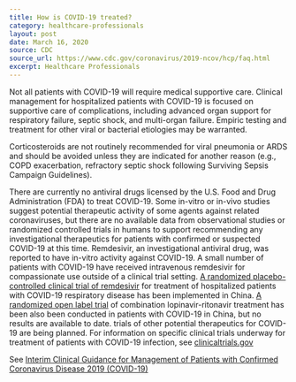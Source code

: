```yaml
---
title: How is COVID-19 treated?
category: healthcare-professionals
layout: post
date: March 16, 2020
source: CDC
source_url: https://www.cdc.gov/coronavirus/2019-ncov/hcp/faq.html
excerpt: Healthcare Professionals
---
```


Not all patients with COVID-19 will require medical supportive care. Clinical management for hospitalized patients with COVID-19 is focused on supportive care of complications, including advanced organ support for respiratory failure, septic shock, and multi-organ failure. Empiric testing and treatment for other viral or bacterial etiologies may be warranted.

Corticosteroids are not routinely recommended for viral pneumonia or ARDS and should be avoided unless they are indicated for another reason (e.g., COPD exacerbation, refractory septic shock following Surviving Sepsis Campaign Guidelines).

There are currently no antiviral drugs licensed by the U.S. Food and Drug Administration (FDA) to treat COVID-19. Some in-vitro or in-vivo studies suggest potential therapeutic activity of some agents against related coronaviruses, but there are no available data from observational studies or randomized controlled trials in humans to support recommending any investigational therapeutics for patients with confirmed or suspected COVID-19 at this time. Remdesivir, an investigational antiviral drug, was reported to have in-vitro activity against COVID-19. A small number of patients with COVID-19 have received intravenous remdesivir for compassionate use outside of a clinical trial setting. <a href="https://clinicaltrials.gov/ct2/show/NCT04257656?cond=remdesivir&draw=2&rank=1">A randomized placebo-controlled clinical trial of remdesivir</a> for treatment of hospitalized patients with COVID-19 respiratory disease has been implemented in China.  <a href="https://clinicaltrials.gov/ct2/show/NCT04252885?cond=coronavirus&draw=2&rank=4">A randomized open label trial</a> of combination lopinavir-ritonavir treatment has been also been conducted in patients with COVID-19 in China, but no results are available to date. trials of other potential therapeutics for COVID-19 are being planned. For information on specific clinical trials underway for treatment of patients with COVID-19 infection, see <a href="https://clinicaltrials.gov/">clinicaltrials.gov</a> 

See <a href="https://www.cdc.gov/coronavirus/2019-ncov/hcp/clinical-guidance-management-patients.html">Interim Clinical Guidance for Management of Patients with Confirmed Coronavirus Disease 2019 (COVID-19)</a>
